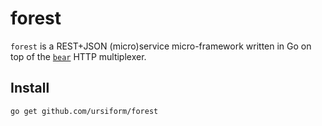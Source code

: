 # forest

`forest` is a REST+JSON (micro)service micro-framework written in Go on top of the
[`bear`](https://github.com/ursiform/bear) HTTP multiplexer.

## Install
```
go get github.com/ursiform/forest
```
